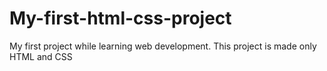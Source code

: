 # My-first-html-css-project
My first project while learning web development. This project is made only HTML and CSS
